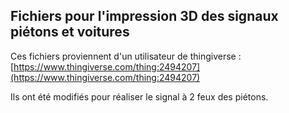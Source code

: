 ## Fichiers pour l'impression 3D des signaux piétons et voitures

Ces fichiers proviennent d'un utilisateur de thingiverse : [https://www.thingiverse.com/thing:2494207](https://www.thingiverse.com/thing:2494207)

Ils ont été modifiés pour réaliser le signal à 2 feux des piétons.

